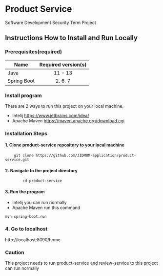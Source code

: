 # Product Service
Software Development Security Term Project  
## Instructions How to Install and Run Locally  
### Prerequisites(required)

| Name   | Required version(s) |
|----------|:-------------:|
| Java | 11 - 13 | 
|Spring Boot | 2. 6. 7 |

### Install program  

There are 2 ways to run this project on your local machine.  
- Intelij https://www.jetbrains.com/idea/
- Apache Maven https://maven.apache.org/download.cgi



### Installation Steps
#### 1. Clone product-service repository to your local machine  

```
    git clone https://github.com/JIDMUM-application/product-service.git
```

#### 2. Navigate to the project directory

```
        cd product-service
```

#### 3. Run the program

- Intelij you can run normally
- Apache Maven run this command
```
mvn spring-boot:run
```

### 4. Go to localhost

http://localhost:8090/home 

### Caution

This project needs to run product-service and review-service 
to this project can run normally
